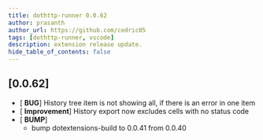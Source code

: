 ```yaml
---
title: dothttp-runner 0.0.62
author: prasanth
author_url: https://github.com/cedric05
tags: [dothttp-runner, vscode]
description: extension release update.
hide_table_of_contents: false
---
```



## [0.0.62]
- [ **BUG**] History tree item is not showing all, if there is an error in one item
- [ **Improvement**] History export now excludes cells with no status code
- [ **BUMP**] 
    - bump dotextensions-build to 0.0.41 from 0.0.40